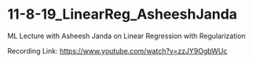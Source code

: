 # 11-8-19_LinearReg_AsheeshJanda
ML Lecture with Asheesh Janda on Linear Regression with Regularization

Recording Link: https://www.youtube.com/watch?v=zzJY9OgbWUc